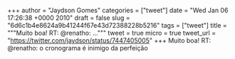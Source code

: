 
+++
author = "Jaydson Gomes"
categories = ["tweet"]
date = "Wed Jan 06 17:26:38 +0000 2010"
draft = false
slug = "6d6c1b4e8624a9b41244f67e43d72388228b5216"
tags = ["tweet"]
title = """Muito boa! RT: @renatho: ..."""
tweet = true
micro = true
tweet_url = "https://twitter.com/jaydson/status/7447405005"
+++
Muito boa! RT: @renatho: o cronograma é inimigo da perfeição
